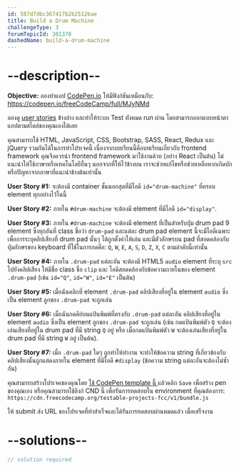 ```yaml
---
id: 587d7dbc367417b2b2512bae
title: Build a Drum Machine
challengeType: 3
forumTopicId: 301370
dashedName: build-a-drum-machine
---
```


# --description--

**Objective:** ลองทำแอป [CodePen.io](https://codepen.io) ให้มีฟังก์ชันเหมือนกับ: <https://codepen.io/freeCodeCamp/full/MJyNMd>

ลองดู [user stories](https://en.wikipedia.org/wiki/User_story) ข้างล่าง และทำให้ระบบ Test ทังหมด run ผ่าน โดยสามารถออกแบบหน้าตาแอปตามสไตล์ของคุณเองได้เลย

คุณสามารถใช้ HTML, JavaScript, CSS, Bootstrap, SASS, React, Redux และ jQuery รวมกันได้ในการทำโปรเจคนี้ เนื่องจากบทเรียนนี้คือบทเรียนเกี่ยวกับ frontend framework คุณจึงควรนำ frontend framework มาใช้งานด้วย (อย่าง React เป็นต้น) ไม่แนะนำให้ใช้ภาษาหรือเทคโนโลยีอื่นๆ นอกจากที่ให้ไว้ข้างบน เราจะช่วยแก้ไขหรือช่วยเหลือหากเกิดบักหรือปัญหาจากภาษาที่แนะนำข้างต้นเท่านั้น 

**User Story #1:** จะต้องมี container ชั้นนอกสุดที่มีไอดี `id="drum-machine"` ที่ครอบ element ทุกอย่างไว้ในนี้

**User Story #2:** ภายใน `#drum-machine` จะต้องมี element ที่มีไอดี `id="display"`.

**User Story #3:** ภายใน `#drum-machine` จะต้องมี element ที่เป็นสำหรับปุ่ม drum pad  9 element ซึ่งทุกอันที่ class ขื่อว่า `drum-pad` และแต่ละ drum pad element นี้จะมีไอดีเฉพาะเพื่อการระบุคลิปเสียงที่ drum pad นั้นๆ ได้ถูกตั้งค่าให้เล่น และมีตัวอักษรบน pad ที่สอดคล้องกับปุ่มอักษรของ keyboard ที่ใช้ในการกดคือ: `Q`, `W`, `E`, `A`, `S`, `D`, `Z`, `X`, `C` ตามลำดับนี้เท่านั้น

**User Story #4:** ภายใน `.drum-pad` แต่ละอัน จะต้องมี HTML5 `audio` element ที่ระบุ `src` ไปยังคลิปเสียง ให้มีชื่อ class ชื่อ `clip` และ ไอดีสอดคล้องกับข้อความภายในของ element `.drum-pad` (เช่น `id="Q"`, `id="W"`, `id="E"` เป็นต้น)

**User Story #5:** เมื่อฉันคลิกที่ element `.drum-pad` คลิปเสียงที่อยู่ใน element `audio` ซึ่งเป็น element ลูกของ `.drum-pad` จะถูกเล่น

**User Story #6:** เมื่อฉันกดคีย์บนแป้นพิมพ์ที่ตรงกับ `.drum-pad` แต่ละอัน คลิปเสียงที่อยู่ใน element `audio` ซึ่งเป็น element ลูกของ `.drum-pad` จะถูกเล่น (เช่น กดแป้นพิมพ์ตัว `Q` จะต้องเล่นเสียงที่อยู่ใน drum pad ที่มี string `Q` อยู่  หรือ เมื่อกดแป้นพิมพ์ตัว `W` จะต้องเล่นเสียงที่อยู่ใน drum pad ที่มี string `W` อยู่ เป็นต้น).

**User Story #7:** เมื่อ `.drum-pad` ใดๆ ถูกทำให้ทำงาน จะทำให้ข้อความ string ที่เกี่ยวข้องกับคลิปเสียงนั้นถูกแสดงภายใน element ที่มีไอดี `#display` (ข้อความ string แต่ละอันจะต้องไม่ซ้ำกัน)

คุณสามารถสร้างโปรเจคของคุณโดย <a href='https://codepen.io/pen?template=MJjpwO' target='_blank' rel='nofollow'>ใช้ CodePen template นี้ </a> แล้วคลิก `Save` เพื่อสร้าง pen ของคุณเอง หรือคุณสามารถใช้ลิงก์ CND นี้ เพื่อรันการทดสอบใน environment ที่คุณต้องการ: `https://cdn.freecodecamp.org/testable-projects-fcc/v1/bundle.js`

ให้ submit ส่ง URL ของโปรเจคที่ทำสำเร็จและได้รันการทดสอบผ่านหมดแล้ว เมื่อเสร็จงาน

# --solutions--

```js
// solution required
```
